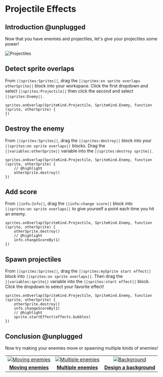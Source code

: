# Projectile Effects

## Introduction @unplugged

Now that you have enemies and projectiles, let's give your projectiles some power!

![Projectiles](/static/recipes/03-projectiles.gif)

## Detect sprite overlaps

From ``||sprites:Sprites||``, drag the ``||sprites:on sprite overlaps otherSprite||`` block into your workspace. Click the first dropdown and select ``||sprites:Projectile||`` then click the second and select  ``||sprites:Enemy||``.

```blocks
sprites.onOverlap(SpriteKind.Projectile, SpriteKind.Enemy, function (sprite, otherSprite) {
})
```

## Destroy the enemy

From ``||sprites:Sprites||``, drag the ``||sprites:destroy||`` block into your ``||sprites:on sprite overlaps||`` blocks. Drag the ``||variables:otherSprite||`` variable into the ``||sprites:destroy sprite||``.

```blocks
sprites.onOverlap(SpriteKind.Projectile, SpriteKind.Enemy, function (sprite, otherSprite) {
    // @highlight
    otherSprite.destroy()
})
```

## Add score

From ``||info:Info||``, drag the ``||info:change score||`` block into ``||sprites:on sprite overlaps||`` to give yourself a point each time you hit an enemy.

```blocks
sprites.onOverlap(SpriteKind.Projectile, SpriteKind.Enemy, function (sprite, otherSprite) {
    otherSprite.destroy()
    // @highlight
    info.changeScoreBy(1)
})
```

## Spawn projectiles

From ``||sprites:Sprites||``, drag the ``||sprites:mySprite start effect||`` block into ``||sprites:on sprite overlaps||``. Then drag the ``||variables:sprite||`` variable into the ``||sprites:start effect||`` block. Click the dropdown to select your favorite effect!


```blocks
sprites.onOverlap(SpriteKind.Projectile, SpriteKind.Enemy, function (sprite, otherSprite) {
    otherSprite.destroy()
    info.changeScoreBy(1)
    // @highlight
    sprite.startEffect(effects.bubbles)
})
```

## Conclusion @unplugged

Now try making your enemies move or spawning multiple kinds of enemies!

|      |      |      |
|:----:|:----:|:----:|
|  [![Moving enemies](/static/recipes/02-A-enemies.gif)](#recipe:/recipes/shark-splash/02-A-enemies)  | [![Multiple enemies](/static/recipes/02-B-enemies.gif)](#recipe:/recipes/shark-splash/02-B-enemies) | [![Background](/static/recipes/04-background.png)](#recipe:/recipes/04-background) |
| [**Moving enemies**](#recipe:/recipes/shark-splash/02-A-enemies)| [**Multiple enemies**](#recipe:/recipes/shark-splash/02-B-enemies) | [**Design a background**](#recipe:/recipes/shark-splash/04-background) |